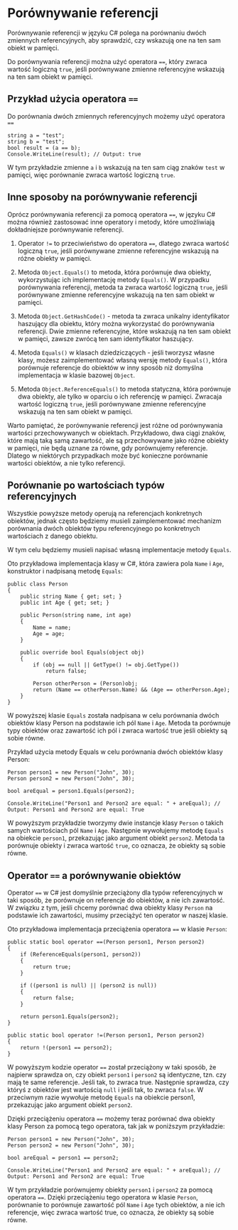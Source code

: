 # Porównywanie referencji 

Porównywanie referencji w języku C# polega na porównaniu dwóch zmiennych referencyjnych, aby sprawdzić, czy wskazują one na ten sam obiekt w pamięci.

Do porównywania referencji można użyć operatora `==`, który zwraca wartość logiczną `true`, jeśli porównywane zmienne referencyjne wskazują na ten sam obiekt w pamięci.

## Przykład użycia operatora `==` 

Do porównania dwóch zmiennych referencyjnych możemy użyć operatora `==` 

```
string a = "test";
string b = "test";
bool result = (a == b);
Console.WriteLine(result); // Output: true
```

W tym przykładzie zmienne `a` i `b` wskazują na ten sam ciąg znaków `test` w pamięci, więc porównanie zwraca wartość logiczną `true`.

## Inne sposoby na porównywanie referencji

Oprócz porównywania referencji za pomocą operatora `==`, w języku C# można również zastosować inne operatory i metody, które umożliwiają dokładniejsze porównywanie referencji.

1. Operator `!=` to przeciwieństwo do operatora `==`, dlatego zwraca wartość logiczną `true`, jeśli porównywane zmienne referencyjne wskazują na różne obiekty w pamięci.

2. Metoda `Object.Equals()` to metoda, która porównuje dwa obiekty, wykorzystując ich implementację metody `Equals()`. W przypadku porównywania referencji, metoda ta zwraca wartość logiczną `true`, jeśli porównywane zmienne referencyjne wskazują na ten sam obiekt w pamięci.

3. Metoda `Object.GetHashCode()` - metoda ta zwraca unikalny identyfikator haszujący dla obiektu, który można wykorzystać do porównywania referencji. Dwie zmienne referencyjne, które wskazują na ten sam obiekt w pamięci, zawsze zwrócą ten sam identyfikator haszujący.

4. Metoda `Equals()` w klasach dziedziczących - jeśli tworzysz własne klasy, możesz zaimplementować własną wersję metody `Equals()`, która porównuje referencje do obiektów w inny sposób niż domyślna implementacja w klasie bazowej `Object`.

5. Metoda `Object.ReferenceEquals()` to metoda statyczna, która porównuje dwa obiekty, ale tylko w oparciu o ich referencję w pamięci. Zwracaja wartość logiczną `true`, jeśli porównywane zmienne referencyjne wskazują na ten sam obiekt w pamięci.


Warto pamiętać, że porównywanie referencji jest różne od porównywania wartości przechowywanych w obiektach. Przykładowo, dwa ciągi znaków, które mają taką samą zawartość, ale są przechowywane jako różne obiekty w pamięci, nie będą uznane za równe, gdy porównujemy referencje. Dlatego w niektórych przypadkach może być konieczne porównanie wartości obiektów, a nie tylko referencji.


## Porównanie po wartościach typów referencyjnych

Wszystkie powyższe metody operują na referencjach konkretnych obiektów, jednak często będziemy musieli zaimplementować mechanizm porównania dwóch obiektów typu referencyjnego po konkretnych wartościach z danego obiektu.

W tym celu będziemy musieli napisać własną implementacje metody `Equals`.

Oto przykładowa implementacja klasy w C#, która zawiera pola `Name` i `Age`, konstruktor i nadpisaną metodę `Equals`:

```
public class Person
{
    public string Name { get; set; }
    public int Age { get; set; }

    public Person(string name, int age)
    {
        Name = name;
        Age = age;
    }

    public override bool Equals(object obj)
    {
        if (obj == null || GetType() != obj.GetType())
            return false;

        Person otherPerson = (Person)obj;
        return (Name == otherPerson.Name) && (Age == otherPerson.Age);
    }
}
```

W powyższej klasie `Equals` została nadpisana w celu porównania dwóch obiektów klasy Person na podstawie ich pól `Name` i `Age`. Metoda ta porównuje typy obiektów oraz zawartość ich pól i zwraca wartość true jeśli obiekty są sobie równe.

Przykład użycia metody Equals w celu porównania dwóch obiektów klasy Person:
```
Person person1 = new Person("John", 30);
Person person2 = new Person("John", 30);

bool areEqual = person1.Equals(person2);

Console.WriteLine("Person1 and Person2 are equal: " + areEqual); // Output: Person1 and Person2 are equal: True
```


W powyższym przykładzie tworzymy dwie instancje klasy `Person` o takich samych wartościach pól `Name` i `Age`. Następnie wywołujemy metodę `Equals` na obiekcie `person1`, przekazując jako argument obiekt `person2`. Metoda ta porównuje obiekty i zwraca wartość `true`, co oznacza, że obiekty są sobie równe.

## Operator `==` a porównywanie obiektów

Operator `==` w C# jest domyślnie przeciążony dla typów referencyjnych w taki sposób, że porównuje on referencje do obiektów, a nie ich zawartość. W związku z tym, jeśli chcemy porównać dwa obiekty klasy `Person` na podstawie ich zawartości, musimy przeciążyć ten operator w naszej klasie.

Oto przykładowa implementacja przeciążenia operatora `==` w klasie `Person`:

```
public static bool operator ==(Person person1, Person person2)
{
    if (ReferenceEquals(person1, person2))
    {
        return true;
    }

    if ((person1 is null) || (person2 is null))
    {
        return false;
    }

    return person1.Equals(person2);
}

public static bool operator !=(Person person1, Person person2)
{
    return !(person1 == person2);
}
```

W powyższym kodzie operator `==` został przeciążony w taki sposób, że najpierw sprawdza on, czy obiekt `person1` i `person2` są identyczne, tzn. czy mają te same referencje. Jeśli tak, to zwraca true. Następnie sprawdza, czy któryś z obiektów jest wartością `null` i jeśli tak, to zwraca `false`. W przeciwnym razie wywołuje metodę `Equals` na obiekcie person1, przekazując jako argument obiekt `person2`.

Dzięki przeciążeniu operatora `==` możemy teraz porównać dwa obiekty klasy Person za pomocą tego operatora, tak jak w poniższym przykładzie:

```
Person person1 = new Person("John", 30);
Person person2 = new Person("John", 30);

bool areEqual = person1 == person2;

Console.WriteLine("Person1 and Person2 are equal: " + areEqual); // Output: Person1 and Person2 are equal: True
```

W tym przykładzie porównujemy obiekty `person1` i `person2` za pomocą operatora `==`. Dzięki przeciążeniu tego operatora w klasie `Person`, porównanie to porównuje zawartość pól `Name` i `Age` tych obiektów, a nie ich referencje, więc zwraca wartość true, co oznacza, że obiekty są sobie równe.